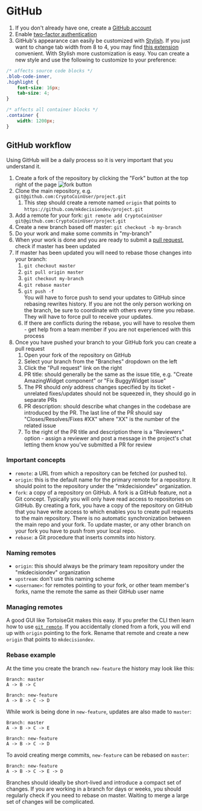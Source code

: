 # GitHub

1. If you don't already have one, create a [GitHub account](https://github.com/)
1. Enable [two-factor authentication](https://github.com/blog/1614-two-factor-authentication)
1. GitHub's appearance can easily be customized with [Stylish](https://chrome.google.com/webstore/detail/stylish-custom-themes-for/fjnbnpbmkenffdnngjfgmeleoegfcffe). If you just want to change tab width from 8 to 4, you may find [this extension](https://chrome.google.com/webstore/detail/tab-size-on-github/ofjbgncegkdemndciafljngjbdpfmbkn) convenient. With Stylish more customization is easy. You can create a new style and use the following to customize to your preference:
```css
/* affects source code blocks */
.blob-code-inner,
.highlight {
	font-size: 16px;
	tab-size: 4;
}

/* affects all container blocks */
.container {
	width: 1200px;
}
```

## GitHub workflow

Using GitHub will be a daily process so it is very important that you understand it.

1. Create a fork of the repository by clicking the "Fork" button at the top right of the page
    ![fork button](https://github-images.s3.amazonaws.com/help/bootcamp/Bootcamp-Fork.png)
1. Clone the main repository, e.g. `git@github.com:CryptoCoinUser/project.git`
	1. This step should create a remote named `origin` that points to `https://github.com/mkdecisiondev/project.git`
1. Add a remote for your fork: `git remote add CryptoCoinUser git@github.com:CryptoCoinUser/project.git`
1. Create a new branch based off master: `git checkout -b my-branch`
1. Do your work and make some commits in "my-branch"
1. When your work is done and you are ready to submit a [pull request](https://help.github.com/articles/about-pull-requests/), check if master has been updated
1. If master has been updated you will need to rebase those changes into your branch:
	1. `git checkout master`
	1. `git pull origin master`
	1. `git checkout my-branch`
	1. `git rebase master`
	1. `git push -f`<br>
You will have to force push to send your updates to GitHub since rebasing rewrites history. If you are not the only person working on the branch, be sure to coordinate with others every time you rebase. They will have to force pull to receive your updates.
	1. If there are conflicts during the rebase, you will have to resolve them - get help from a team member if you are not experienced with this process
1. Once you have pushed your branch to your GitHub fork you can create a pull request
	1. Open your fork of the repository on GitHub
	1. Select your branch from the "Branches" dropdown on the left
	1. Click the "Pull request" link on the right
	1. PR title: should generally be the same as the issue title, e.g. "Create AmazingWidget component" or "Fix BuggyWidget issue"
	1. The PR should *only* address changes specified by its ticket - unrelated fixes/updates should not be squeezed in, they should go in separate PRs
	1. PR description: should describe what changes in the codebase are introduced by the PR. The last line of the PR should say "Closes/Resolves/Fixes #XX" where "XX" is the number of the related issue
	1. To the right of the PR title and description there is a "Reviewers" option - assign a reviewer and post a message in the project's chat letting them know you've submitted a PR for review

### Important concepts

* `remote`: a URL from which a repository can be fetched (or pushed to).
* `origin`: this is the default name for the primary remote for a repository. It should point to the repository under the "mkdecisiondev" organization.
* `fork`: a copy of a repository on GitHub. A fork is a GitHub feature, not a Git concept. Typically you will only have read access to repositories on GitHub.
	By creating a fork, you have a copy of the repository on GitHub that you have write access to which enables you to create pull requests to the main repository.
	There is no automatic synchronization between the main repo and your fork. To update master, or any other branch on your fork you have to push from your local repo.
* `rebase`: a Git procedure that inserts commits into history.

### Naming remotes

* `origin`: this should always be the primary team repository under the "mkdecisiondev" organization
* `upstream`: don't use this naming scheme
* `<username>`: for remotes pointing to your fork, or other team member's forks, name the remote the same as their GitHub user name

### Managing remotes

A good GUI like TortoiseGit makes this easy. If you prefer the CLI then learn how to use [`git remote`](https://git-scm.com/book/en/v2/Git-Basics-Working-with-Remotes). If you accidentally cloned from a fork, you will end up with `origin` pointing to the fork. Rename that remote and create a new `origin` that points to `mkdecisiondev`.

### Rebase example

At the time you create the branch `new-feature` the history may look like this:
```
Branch: master
A -> B -> C

Branch: new-feature
A -> B -> C -> D
```

While work is being done in `new-feature`, updates are also made to `master`:
```
Branch: master
A -> B -> C -> E

Branch: new-feature
A -> B -> C -> D
```

To avoid creating merge commits, `new-feature` can be rebased on `master`:
```
Branch: new-feature
A -> B -> C -> E -> D
```

Branches should ideally be short-lived and introduce a compact set of changes. If you are working in a branch for days or weeks, you should regularly check if you need to
rebase on master. Waiting to merge a large set of changes will be complicated.
